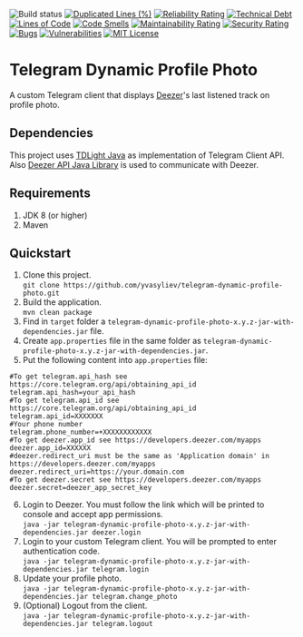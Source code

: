 ![Build status](https://github.com/yvasyliev/telegram-deezer-client/actions/workflows/build-maven-project.yml/badge.svg?branch=main)
[![Duplicated Lines (%)](https://sonarcloud.io/api/project_badges/measure?project=yvasyliev_telegram-deezer-client&metric=duplicated_lines_density)](https://sonarcloud.io/summary/new_code?id=yvasyliev_telegram-deezer-client)
[![Reliability Rating](https://sonarcloud.io/api/project_badges/measure?project=yvasyliev_telegram-deezer-client&metric=reliability_rating)](https://sonarcloud.io/summary/new_code?id=yvasyliev_telegram-deezer-client)
[![Technical Debt](https://sonarcloud.io/api/project_badges/measure?project=yvasyliev_telegram-deezer-client&metric=sqale_index)](https://sonarcloud.io/summary/new_code?id=yvasyliev_telegram-deezer-client)
[![Lines of Code](https://sonarcloud.io/api/project_badges/measure?project=yvasyliev_telegram-deezer-client&metric=ncloc)](https://sonarcloud.io/summary/new_code?id=yvasyliev_telegram-deezer-client)
[![Code Smells](https://sonarcloud.io/api/project_badges/measure?project=yvasyliev_telegram-deezer-client&metric=code_smells)](https://sonarcloud.io/summary/new_code?id=yvasyliev_telegram-deezer-client)
[![Maintainability Rating](https://sonarcloud.io/api/project_badges/measure?project=yvasyliev_telegram-deezer-client&metric=sqale_rating)](https://sonarcloud.io/summary/new_code?id=yvasyliev_telegram-deezer-client)
[![Security Rating](https://sonarcloud.io/api/project_badges/measure?project=yvasyliev_telegram-deezer-client&metric=security_rating)](https://sonarcloud.io/summary/new_code?id=yvasyliev_telegram-deezer-client)
[![Bugs](https://sonarcloud.io/api/project_badges/measure?project=yvasyliev_telegram-deezer-client&metric=bugs)](https://sonarcloud.io/summary/new_code?id=yvasyliev_telegram-deezer-client)
[![Vulnerabilities](https://sonarcloud.io/api/project_badges/measure?project=yvasyliev_telegram-deezer-client&metric=vulnerabilities)](https://sonarcloud.io/summary/new_code?id=yvasyliev_telegram-deezer-client)
[![MIT License](http://img.shields.io/badge/license-MIT-blue.svg?style=flat)](https://github.com/yvasyliev/telegram-deezer-client/blob/main/LICENSE)
# Telegram Dynamic Profile Photo
A custom Telegram client that displays [Deezer](https://deezer.com)'s last listened track on profile photo.

## Dependencies
This project uses [TDLight Java](https://github.com/tdlight-team/tdlight-java) as implementation of Telegram Client API.<br/>
Also [Deezer API Java Library](https://github.com/yvasyliev/deezer-api) is used to communicate with Deezer.
## Requirements
1. JDK 8 (or higher)
2. Maven

## Quickstart
1. Clone this project.<br/>
   `git clone https://github.com/yvasyliev/telegram-dynamic-profile-photo.git`
2. Build the application.<br/>
   `mvn clean package`
3. Find in `target` folder a `telegram-dynamic-profile-photo-x.y.z-jar-with-dependencies.jar` file.<br/>
4. Create `app.properties` file in the same folder as `telegram-dynamic-profile-photo-x.y.z-jar-with-dependencies.jar`.<br/>
5. Put the following content into `app.properties` file:<br/>
```properties
#To get telegram.api_hash see https://core.telegram.org/api/obtaining_api_id
telegram.api_hash=your_api_hash
#To get telegram.api_id see https://core.telegram.org/api/obtaining_api_id
telegram.api_id=XXXXXXX
#Your phone number
telegram.phone_number=+XXXXXXXXXXXX
#To get deezer.app_id see https://developers.deezer.com/myapps
deezer.app_id=XXXXXX
#deezer.redirect_uri must be the same as 'Application domain' in https://developers.deezer.com/myapps
deezer.redirect_uri=https://your.domain.com
#To get deezer.secret see https://developers.deezer.com/myapps
deezer.secret=deezer_app_secret_key
```
6. Login to Deezer. You must follow the link which will be printed to console and accept app permissions.<br/>
   `java -jar telegram-dynamic-profile-photo-x.y.z-jar-with-dependencies.jar deezer.login`
7. Login to your custom Telegram client. You will be prompted to enter authentication code.<br/>
   `java -jar telegram-dynamic-profile-photo-x.y.z-jar-with-dependencies.jar telegram.login`
8. Update your profile photo.<br/>
   `java -jar telegram-dynamic-profile-photo-x.y.z-jar-with-dependencies.jar telegram.change_photo`
9. (Optional) Logout from the client.<br/>
   `java -jar telegram-dynamic-profile-photo-x.y.z-jar-with-dependencies.jar telegram.logout`